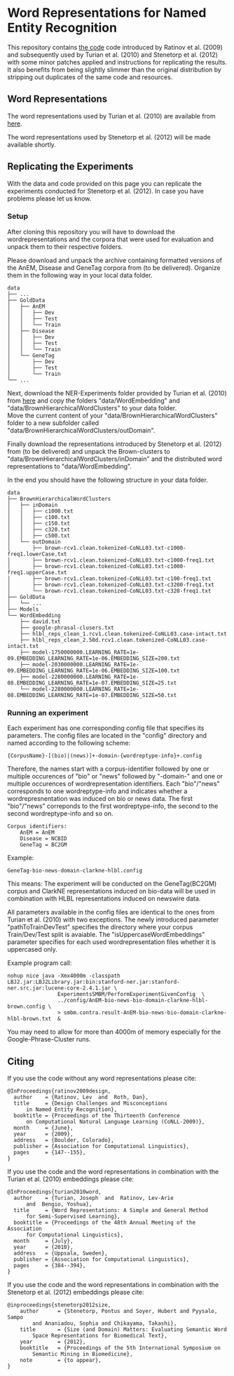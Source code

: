 # Word Representations for Named Entity Recognition #

This repository contains [the code][ratinov] code introduced by
Ratinov et al. (2009) and subsequently used by Turian et al. (2010) and
Stenetorp et al. (2012) with some minor patches applied and instructions for
replicating the results. It also benefits from being slightly slimmer than the
original distribution by stripping out duplicates of the same code and
resources.

[ratinov]: http://cogcomp.cs.illinois.edu/Data/ACL2010_NER_Experiments.php

## Word Representations ##

The word representations used by Turian et al. (2010) are available from
[here][turian].

The word representations used by Stenetorp et al. (2012) will be made
available shortly.

[turian]: http://metaoptimize.com/projects/wordreprs/

## Replicating the Experiments ##

With the data and code provided on this page you can replicate the experiments conducted for Stenetorp et al. (2012).
In case you have problems please let us know.

### Setup ###

After cloning this repository you will have to download the wordrepresentations and 
the corpora that were used for evaluation and unpack them to their respective folders.

Please download and unpack the archive containing formatted versions of the AnEM, Disease and GeneTag corpora from (to be delivered).
Organize them in the following way in your local data folder.

    data
    ├── ...
    ├── GoldData
    │   ├── AnEM
    │   │   ├── Dev
    │   │   ├── Test 
    │   │   └── Train
    │   ├── Disease
    │   │   ├── Dev
    │   │   ├── Test
    │   │   └── Train
    │   └── GeneTag
    │       ├── Dev
    │       ├── Test 
    │       └── Train
    └── ...

Next, download the NER-Experiments folder provided by Turian et al. (2010) from 
[here][turian-ner] and copy the folders "data/WordEmbedding" and "data/BrownHierarchicalWordClusters" to your data folder.  
Move the current content of your "data/BrownHierarchicalWordClusters" folder
to a new subfolder called "data/BrownHierarchicalWordClusters/outDomain".

Finally download the representations introduced by Stenetorp et al. (2012) from (to be delivered)
and unpack the Brown-clusters to "data/BrownHierarchicalWordClusters/inDomain" and the distributed word representations to 
"data/WordEmbedding".

[turian-ner]: http://cogcomp.cs.illinois.edu/Data/ACL2010_NER_Experiments.php

In the end you should have the following structure in your data folder.

    data
    ├── BrownHierarchicalWordClusters
    │   ├── inDomain
    │   │   ├── c1000.txt
    │   │   ├── c100.txt
    │   │   ├── c150.txt
    │   │   ├── c320.txt
    │   │   ├── c500.txt
    │   └── outDomain
    │       ├── brown-rcv1.clean.tokenized-CoNLL03.txt-c1000-freq1.lowerCase.txt
    │       ├── brown-rcv1.clean.tokenized-CoNLL03.txt-c1000-freq1.txt
    │       ├── brown-rcv1.clean.tokenized-CoNLL03.txt-c1000-freq1.upperCase.txt
    │       ├── brown-rcv1.clean.tokenized-CoNLL03.txt-c100-freq1.txt
    │       ├── brown-rcv1.clean.tokenized-CoNLL03.txt-c3200-freq1.txt
    │       └── brown-rcv1.clean.tokenized-CoNLL03.txt-c320-freq1.txt
    ├── GoldData
    │   └── ...
    ├── Models
    └── WordEmbedding
        ├── david.txt
        ├── google-phrasal-clusers.txt
        ├── hlbl_reps_clean_1.rcv1.clean.tokenized-CoNLL03.case-intact.txt
        ├── hlbl_reps_clean_2.50d.rcv1.clean.tokenized-CoNLL03.case-intact.txt
        ├── model-1750000000.LEARNING_RATE=1e-09.EMBEDDING_LEARNING_RATE=1e-06.EMBEDDING_SIZE=200.txt
        ├── model-2030000000.LEARNING_RATE=1e-09.EMBEDDING_LEARNING_RATE=1e-06.EMBEDDING_SIZE=100.txt
        ├── model-2280000000.LEARNING_RATE=1e-08.EMBEDDING_LEARNING_RATE=1e-07.EMBEDDING_SIZE=25.txt
        └── model-2280000000.LEARNING_RATE=1e-08.EMBEDDING_LEARNING_RATE=1e-07.EMBEDDING_SIZE=50.txt
        
        
### Running an experiment ###

Each experiment has one corresponding config file that specifies its parameters.
The config files are located in the "config" directory and named according to the following scheme:
    
    {CorpusName}-[(bio)|(news)]+-domain-{wordreptype-info}+.config
    
Therefore, the names start with a corpus-identifier followed by one or multiple occurences of 
"bio" or "news" followed by "-domain-" and one or multiple occurences of wordrepresentation identifiers.
Each "bio"/"news" corresponds to one wordreptype-info and indicates whether a wordrepresnentation was induced on 
bio or news data. The first "bio"/"news" correponds to the first wordreptype-info, the second to the second
wordreptype-info and so on.

    Corpus identifiers:
        AnEM = AnEM
        Disease = NCBID
        GeneTag = BC2GM
        
Example:

    GeneTag-bio-news-domain-clarkne-hlbl.config

This means: The experiment will be conducted on the GeneTag(BC2GM) corpus and ClarkNE representations 
induced on bio-data will be used in combination with HLBL representations induced on newswire data.

All parameters available in the config files are identical to the ones from Turian et al. (2010) with two exceptions.
The newly introduced parameter "pathToTrainDevTest" specifies the directory where your corpus Train/Dev/Test split is avaiable.
The "isUppercaseWordEmbeddings" parameter specifies for each used wordrepresentation files whether it is uppercased only.

Example program call:

    nohup nice java -Xmx4000m -classpath LBJ2.jar:LBJ2Library.jar:bin:stanford-ner.jar:stanford-ner.src.jar:lucene-core-2.4.1.jar \
                    ExperimentsSMBM/PerformExperimentGivenConfig  \
                    ../config/AnEM-bio-news-bio-domain-clarkne-hlbl-brown.config \
                    > smbm.contra.result-AnEM-bio-news-bio-domain-clarkne-hlbl-brown.txt  &


You may need to allow for more than 4000m of memory especially for the Google-Phrase-Cluster runs.


## Citing ##

If you use the code without any word representations please cite:

    @InProceedings{ratinov2009design,
      author    = {Ratinov, Lev  and  Roth, Dan},
      title     = {Design Challenges and Misconceptions
          in Named Entity Recognition},
      booktitle = {Proceedings of the Thirteenth Conference
          on Computational Natural Language Learning (CoNLL-2009)},
      month     = {June},
      year      = {2009},
      address   = {Boulder, Colorado},
      publisher = {Association for Computational Linguistics},
      pages     = {147--155},
    }

If you use the code and the word representations in combination with the
Turian et al. (2010) embeddings please cite:

    @InProceedings{turian2010word,
      author    = {Turian, Joseph  and  Ratinov, Lev-Arie
          and  Bengio, Yoshua},
      title     = {Word Representations: A Simple and General Method
          for Semi-Supervised Learning},
      booktitle = {Proceedings of the 48th Annual Meeting of the Association
          for Computational Linguistics},
      month     = {July},
      year      = {2010},
      address   = {Uppsala, Sweden},
      publisher = {Association for Computational Linguistics},
      pages     = {384--394},
    }

If you use the code and the word representations in combination with the
Stenetorp et al. (2012) embeddings please cite:

    @inproceedings{stenetorp2012size,
        author      = {Stenetorp, Pontus and Soyer, Hubert and Pyysalo, Sampo
            and Ananiadou, Sophia and Chikayama, Takashi},
        title       = {Size (and Domain) Matters: Evaluating Semantic Word
            Space Representations for Biomedical Text},
        year        = {2012},
        booktitle   = {Proceedings of the 5th International Symposium on
            Semantic Mining in Biomedicine},
        note        = {to appear},
    }
